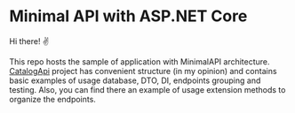 # Minimal API with ASP.NET Core
Hi there! ✌

This repo hosts the sample of application with MinimalAPI architecture. [CatalogApi](https://github.com/Iceblooms/MinimalAPI/tree/main/src/CatalogApi) project has convenient structure (in my opinion) and contains basic examples of usage database, DTO, DI, endpoints grouping and testing. Also, you can find there an example of usage extension methods to organize the endpoints.

